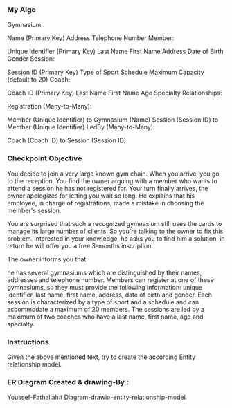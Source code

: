 ### My Algo
Gymnasium:

Name (Primary Key)
Address
Telephone Number
Member:

Unique Identifier (Primary Key)
Last Name
First Name
Address
Date of Birth
Gender
Session:

Session ID (Primary Key)
Type of Sport
Schedule
Maximum Capacity (default to 20)
Coach:

Coach ID (Primary Key)
Last Name
First Name
Age
Specialty
Relationships:

Registration (Many-to-Many):

Member (Unique Identifier) to Gymnasium (Name)
Session (Session ID) to Member (Unique Identifier)
LedBy (Many-to-Many):

Coach (Coach ID) to Session (Session ID)
### Checkpoint Objective
You decide to join a very large known gym chain. When you arrive, you go to the reception. You find the owner arguing with a member who wants to attend a session he has not registered for. Your turn finally arrives, the owner apologizes for letting you wait so long. He explains that his employee, in charge of registrations, made a mistake in choosing the member's session.

You are surprised that such a recognized gymnasium still uses the cards to manage its large number of clients. So you're talking to the owner to  fix this problem. Interested in your knowledge, he asks you to find him a solution, in return he will offer you a free 3-months inscription.  

The owner informs you that:

 he has several gymnasiums which are distinguished by their names, addresses and telephone number. 
Members can register at one of these gymnasiums, so they must provide the following information: unique identifier, last name, first name, address, date of birth and gender. 
Each session is characterized by a type of sport and a schedule and can accommodate a maximum of 20 members. 
The sessions are led by a maximum of two coaches who have a last name, first name, age and specialty.
### Instructions
Given the above mentioned text, try to create the according Entity relationship model.
### ER Diagram Created & drawing-By : 
Youssef-Fathallah# Diagram-drawio-entity-relationship-model
